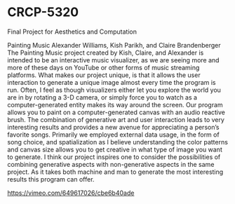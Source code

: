# CRCP-5320
Final Project for Aesthetics and Computation

Painting Music 
Alexander Williams, Kish Parikh, and Claire Brandenberger
The Painting Music project created by Kish, Claire, and Alexander is intended to be an interactive music visualizer, 
as we are seeing more and more of these days on YouTube or other forms of music streaming platforms. What makes our 
project unique, is that it allows the user interaction to generate a unique image almost every time the program is run. 
Often, I feel as though visualizers either let you explore the world you are in by rotating a 3-D camera, or simply 
force you to watch as a computer-generated entity makes its way around the screen. Our program allows you to paint on 
a computer-generated canvas with an audio reactive brush. The combination of generative art and user interaction leads 
to very interesting results and provides a new avenue for appreciating a person’s favorite songs. Primarily we employed 
external data usage, in the form of song choice, and spatialization as I believe understanding the color patterns and canvas 
size allows you to get creative in what type of image you want to generate. I think our project inspires one to consider the 
possibilities of combining generative aspects with non-generative aspects in the same project. As it takes both machine and man 
to generate the most interesting results this program can offer. 

https://vimeo.com/649617026/cbe6b40ade

